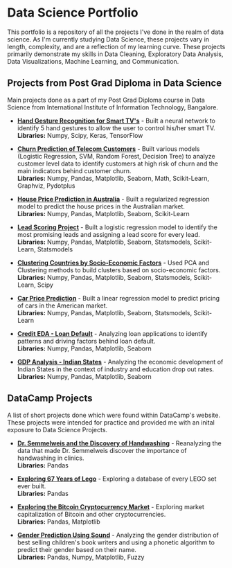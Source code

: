 # Data Science Portfolio
This portfolio is a repository of all the projects I've done in the realm of data science.
As I'm currently studying Data Science, these projects vary in length, complexity, and are a reflection of my learning curve. These projects primarily demonstrate my skills in Data Cleaning, Exploratory Data Analysis, Data Visualizations, Machine Learning, and Communication.

## Projects from Post Grad Diploma in Data Science
Main projects done as a part of my Post Grad Diploma course in Data Science from International Institute of Information Technology, Bangalore.

* [**Hand Gesture Recognition for Smart TV's**](https://github.com/abandlap/Data-Science-Portfolio/blob/master/Post%20Grad%20Diploma/Hand_Gesture_Recognition_TV_project_part1.ipynb) - Built a neural network to identify 5 hand gestures to allow the user to control his/her smart TV. <br>
**Libraries:** Numpy, Scipy, Keras, TensorFlow

* [**Churn Prediction of Telecom Customers**](https://github.com/abandlap/Data-Science-Portfolio/blob/master/Post%20Grad%20Diploma/Telecom_Customer_Churn_project.ipynb) - Built various models (Logistic Regression, SVM, Random Forest, Decision Tree) to analyze customer level data to identify customers at high risk of churn and the main indicators behind customer churn. <br>
**Libraries:** Numpy, Pandas, Matplotlib, Seaborn, Math, Scikit-Learn, Graphviz, Pydotplus

* [**House Price Prediction in Australia**](https://github.com/abandlap/Data-Science-Portfolio/blob/master/Post%20Grad%20Diploma/House_Price_Prediction_Aus_project.ipynb) - Built a regularized regression model to predict the house prices in the Australian market. <br>
**Libraries:** Numpy, Pandas, Matplotlib, Seaborn, Scikit-Learn

* [**Lead Scoring Project**](https://github.com/abandlap/Data-Science-Portfolio/blob/master/Post%20Grad%20Diploma/Lead_Score_project.ipynb) - Built a logistic regression model to identify the most promising leads and assigning a lead score for every lead. <br>
**Libraries:** Numpy, Pandas, Matplotlib, Seaborn, Statsmodels, Scikit-Learn, Statsmodels

* [**Clustering Countries by Socio-Economic Factors**](https://github.com/abandlap/Data-Science-Portfolio/blob/master/Post%20Grad%20Diploma/Clustering_Countries_project.ipynb) - Used PCA and Clustering methods to build clusters based on socio-economic factors. <br>
**Libraries:** Numpy, Pandas, Matplotlib, Seaborn, Statsmodels, Scikit-Learn, Scipy

* [**Car Price Prediction**](https://github.com/abandlap/Data-Science-Portfolio/blob/master/Post%20Grad%20Diploma/Car_Price_Prediction_project.ipynb) - Built a linear regression model to predict pricing of cars in the American market. <br>
**Libraries:** Numpy, Pandas, Matplotlib, Seaborn, Statsmodels, Scikit-Learn

* [**Credit EDA - Loan Default**](https://github.com/abandlap/Data-Science-Portfolio/blob/master/Post%20Grad%20Diploma/Credit_EDA_project.ipynb) - Analyzing loan applications to identify patterns and driving factors behind loan default. <br>
**Libraries:** Numpy, Pandas, Matplotlib, Seaborn

* [**GDP Analysis - Indian States**](https://github.com/abandlap/Data-Science-Portfolio/blob/master/Post%20Grad%20Diploma/GDP_analysis_project.ipynb) - Analyzing the economic development of Indian States in the context of industry and education drop out rates. <br>
**Libraries:** Numpy, Pandas, Matplotlib, Seaborn

## DataCamp Projects
A list of short projects done which were found within DataCamp's website. These projects were intended for practice and provided me with an inital exposure to Data Science Projects.

* [**Dr. Semmelweis and the Discovery of Handwashing**](https://github.com/abandlap/Data-Science-Portfolio/blob/master/DataCamp%20Projects/handwashing_project.ipynb) - Reanalyzing the data that made Dr. Semmelweis discover the importance of handwashing in clinics.<br>
**Libraries:** Pandas

* [**Exploring 67 Years of Lego**](https://github.com/abandlap/Data-Science-Portfolio/blob/master/DataCamp%20Projects/lego_project.ipynb) - Exploring a database of every LEGO set ever built.<br>
**Libraries:** Pandas

* [**Exploring the Bitcoin Cryptocurrency Market**](https://github.com/abandlap/Data-Science-Portfolio/blob/master/DataCamp%20Projects/bitcoin_marketcap_project.ipynb) - Exploring market capitalization of Bitcoin and other cryptocurrencies.<br>
**Libraries:** Pandas, Matplotlib

* [**Gender Prediction Using Sound**](https://github.com/abandlap/Data-Science-Portfolio/blob/master/DataCamp%20Projects/gender_prediction_project.ipynb) - Analyzing the gender distribution of best selling children's book writers and using a phonetic algorithm to predict their gender based on their name.<br>
**Libraries:** Pandas, Numpy, Matplotlib, Fuzzy